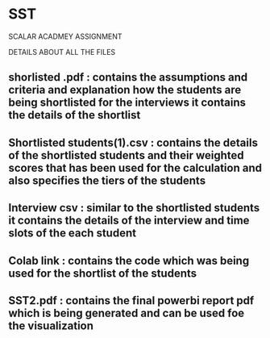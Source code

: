 # SST
SCALAR ACADMEY ASSIGNMENT

DETAILS ABOUT ALL THE FILES 

## shorlisted .pdf : contains the assumptions and criteria and explanation how the students are being shortlisted for the interviews it contains the details of the shortlist

## Shortlisted students(1).csv : contains the details of the shortlisted students and their weighted scores that has been used for the calculation and also specifies the tiers of the students

## Interview csv : similar to the shortlisted students it contains the details of the interview and time slots of the each student

## Colab link : contains the code which was being used for the shortlist of the students 

## SST2.pdf : contains the final powerbi report pdf which is being generated and can be used foe the visualization
